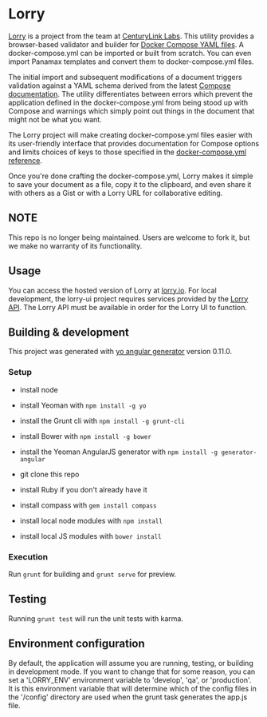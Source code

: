 # Lorry
[Lorry](https://lorry.io) is a project from the team at [CenturyLink Labs](http://www.centurylinklabs.com/).  This utility provides a browser-based validator and builder for [Docker Compose YAML files](https://docs.docker.com/compose/yml/).  A docker-compose.yml can be imported or built from scratch.  You can even import Panamax templates and convert them to docker-compose.yml files.  

The initial import and subsequent modifications of a document triggers validation against a YAML schema derived from the latest [Compose documentation](https://docs.docker.com/compose/).  The utility differentiates between errors which prevent the application defined in the docker-compose.yml from being stood up with Compose and warnings which simply point out things in the document that might not be what you want.  

The Lorry project will make creating docker-compose.yml files easier with its user-friendly interface that provides documentation for Compose options and limits choices of keys to those specified in the [docker-compose.yml reference](https://docs.docker.com/compose/yml/). 

Once you're done crafting the docker-compose.yml, Lorry makes it simple to save your document as a file, copy it to the clipboard, and even share it with others as a Gist or with a Lorry URL for collaborative editing.

## NOTE

This repo is no longer being maintained. Users are welcome to fork it, but we make no warranty of its functionality.

## Usage
You can access the hosted version of Lorry at [lorry.io](https://lorry.io). For local development, the lorry-ui project requires services provided by the [Lorry API](https://github.com/CenturyLinkLabs/lorry). The Lorry API must be available in order for the Lorry UI to function.

## Building & development
This project was generated with [yo angular generator](https://github.com/yeoman/generator-angular)
version 0.11.0.

### Setup
* install node
* install Yeoman with `npm install -g yo`
* install the Grunt cli with `npm install -g grunt-cli`
* install Bower with `npm install -g bower`
* install the Yeoman AngularJS generator with `npm install -g generator-angular`

* git clone this repo
* install Ruby if you don't already have it
* install compass with `gem install compass`
* install local node modules with `npm install`
* install local JS modules with `bower install`

### Execution
Run `grunt` for building and `grunt serve` for preview.

## Testing
Running `grunt test` will run the unit tests with karma.

## Environment configuration
By default, the application will assume you are running, testing, or building in development mode.  If you want to 
change that for some reason, you can set a 'LORRY_ENV' environment variable to 'develop', 'qa', or 'production'.  
It is this environment variable that will determine which of the config files in the '/config' directory are used when 
the grunt task generates the app.js file.
